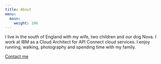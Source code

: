 ```yaml
---
title: About
menu: 
  main:
    weight: 100
---
```


I live in the south of England with my wife, two children and our dog Nova. I work at IBM as a Cloud Architect for API Connect cloud services. I enjoy running, walking, photography and spending time with my family.



[Contact me](https://letterbird.co/rickymoorhouse)